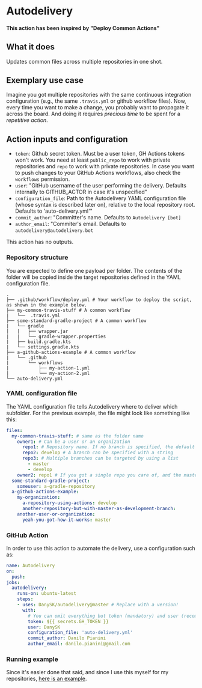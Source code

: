 # Autodelivery
#### This action has been inspired by "Deploy Common Actions"

## What it does
Updates common files across multiple repositories in one shot.

## Exemplary use case
Imagine you got multiple repositories with the same continuous integration configuration (e.g., the same `.travis.yml` or github workflow files).
Now, every time you want to make a change, you probably want to propagate it across the board.
And doing it requires *precious time* to be spent for a *repetitive action*.

## Action inputs and configuration

* `token`: Github secret token. Must be a user token, GH Actions tokens won't work. 
You need at least `public_repo` to work with private repositories and `repo` to work with private repositories.
In case you want to push changes to your GitHub Actions workflows, also check the `workflows` permission.
* `user`: "GitHub username of the user performing the delivery. Defaults internally to GITHUB_ACTOR in case it's unspecified"
* `configuration_file`: Path to the Autodelivery YAML configuration file (whose syntax is described later on), relative to the local repository root.
Defaults to 'auto-delivery.yml'"
* `commit_author`: "Committer's name. Defaults to `Autodelivery [bot]`
* `author_email`: "Commiter's email. Defaults to `autodelivery@autodelivery.bot`

This action has no outputs.

### Repository structure

You are expected to define one payload per folder.
The contents of the folder will be copied inside the target repositories defined in the YAML configuration file.

```
.
├── .github/workflow/deploy.yml # Your workflow to deploy the script, as shown in the example below.
├── my-common-travis-stuff # A common workflow 
|   └──  .travis.yml
├── some-standard-gradle-project # A common workflow 
|   └── gradle
|   |   ├── wrapper.jar
|   |   └── gradle-wrapper.properties
|   ├── build.gradle.kts
|   └── settings.gradle.kts
├── a-github-actions-example # A common workflow 
|   └── .github
|       └── workflows
|           ├── my-action-1.yml
|           └── my-action-2.yml
└── auto-delivery.yml
```

### YAML configuration file

The YAML configuration file tells Autodelivery where to deliver which subfolder.
For the previous example, the file might look like something like this:

```yaml
files:
  my-common-travis-stuff: # same as the folder name
    owner1: # Can be a user or an organization
      repo1: # Repository name. If no branch is specified, the default is 'master'
      repo2: develop # A branch can be specified with a string
      repo3: # Multiple branches can be targeted by using a list
        - master
        - develop
    owner2: repo1 # If you got a single repo you care of, and the master branch is fine, then just use a string
  some-standard-gradle-project:
    someuser: a-gradle-repository
  a-github-actions-example:
    my-organization:
      a-repository-using-actions: develop
      another-repository-but-with-master-as-development-branch:
    another-user-or-organization:
      yeah-you-got-how-it-works: master
```

### GitHub Action

In order to use this action to automate the delivery, use a configuration such as:

```yaml
name: Autodelivery
on:
  push:
jobs:
  autodelivery:
    runs-on: ubuntu-latest
    steps:
    - uses: DanySK/autodelivery@master # Replace with a version!
      with:
        # You can omit everything but token (mandatory) and user (recommended) if you are okay with the defaults
        token: ${{ secrets.GH_TOKEN }}
        user: DanySK
        configuration_file: 'auto-delivery.yml'
        commit_author: Danilo Pianini
        author_email: danilo.pianini@gmail.com
```

### Running example

Since it's easier done that said, and since I use this myself for my repositories, [here is an example](https://github.com/DanySK/gha-ci-centralized-automated-deployer).

